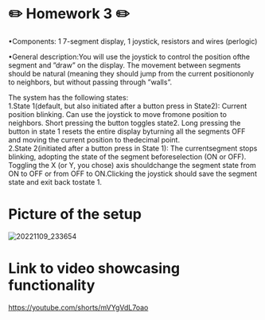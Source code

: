 # :pencil2: Homework 3 :pencil2:

•Components:  1  7-segment  display,  1  joystick,  resistors  and  wires  (perlogic)  

•General description:You will use the joystick to control the position ofthe segment and ”draw” on the display.  The movement between segments should be natural (meaning they should jump from the current positiononly to neighbors, but without passing through ”walls”.  

The system has the following states:  
1.State  1(default,  but  also  initiated  after  a  button  press  in  State2):  Current  position  blinking.   Can  use  the  joystick  to  move  fromone  position  to  neighbors.   Short  pressing  the  button  toggles  state2.  Long pressing the button in state 1 resets the entire display byturning all the segments OFF and moving the current position to thedecimal point.  
2.State  2(initiated  after  a  button  press  in  State  1):   The  currentsegment  stops  blinking,  adopting  the  state  of  the  segment  beforeselection (ON or OFF). Toggling the X (or Y, you chose) axis shouldchange  the  segment  state  from  ON  to  OFF  or  from  OFF  to  ON.Clicking the joystick should save the segment state and exit back tostate 1.

# Picture of the setup
![20221109_233654](https://user-images.githubusercontent.com/79162778/200953406-da197c5f-26ef-4b01-83fc-6fa3dffa4c4e.jpg)

# Link to video showcasing functionality
https://youtube.com/shorts/mVYgVdL7oao

